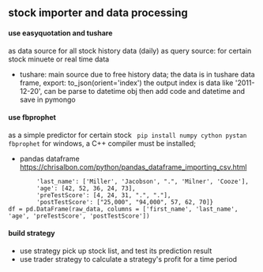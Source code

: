 ## stock importer and data processing

#### use easyquotation and tushare

as data source for all stock history data (daily)
as query source: for certain stock minuete or real time data

- tushare:
main source due to free history data;
the data is in tushare data frame, export: to_json(orient='index')
the output index is data like '2011-12-20', can be parse to datetime obj
then add code and datetime and save in pymongo


#### use fbprophet

as a simple predictor for certain stock
``` pip install numpy cython pystan fbprophet```
for windows, a C++ compiler must be installed;

- pandas dataframe https://chrisalbon.com/python/pandas_dataframe_importing_csv.html
``` raw_data = {'first_name': ['Jason', 'Molly', 'Tina', 'Jake', 'Amy'],
        'last_name': ['Miller', 'Jacobson', ".", 'Milner', 'Cooze'],
        'age': [42, 52, 36, 24, 73],
        'preTestScore': [4, 24, 31, ".", "."],
        'postTestScore': ["25,000", "94,000", 57, 62, 70]}
df = pd.DataFrame(raw_data, columns = ['first_name', 'last_name', 'age', 'preTestScore', 'postTestScore'])
```

#### build strategy

- use strategy pick up stock list, and test its prediction result
- use trader strategy to calculate a strategy's profit for a time period